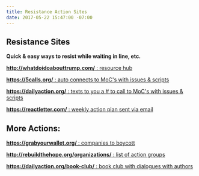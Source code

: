 ```yaml
---
title: Resistance Action Sites
date: 2017-05-22 15:47:00 -07:00
---
```


## **Resistance Sites**

**Quick & easy ways to resist while waiting in line, etc.**


[**http://whatdoidoabouttrump.com/** : resource hub](http://whatdoidoabouttrump.com/)


[**https://5calls.org/** : auto connects to MoC's with issues & scripts](https://5calls.org/)


[**https://dailyaction.org/** : texts to you a # to call to MoC's with issues & scripts](https://dailyaction.org/) 



[**https://reactletter.com/** : weekly action plan sent via email](**https://reactletter.com/**)


## **More Actions:**


[**https://grabyourwallet.org/** : companies to boycott
](https://grabyourwallet.org/)


[**http://rebuildthehope.org/organizations/** : list of action groups](http://rebuildthehope.org/organizations/)


[**https://dailyaction.org/book-club/** : book club with dialogues with authors](https://dailyaction.org/book-club/)




